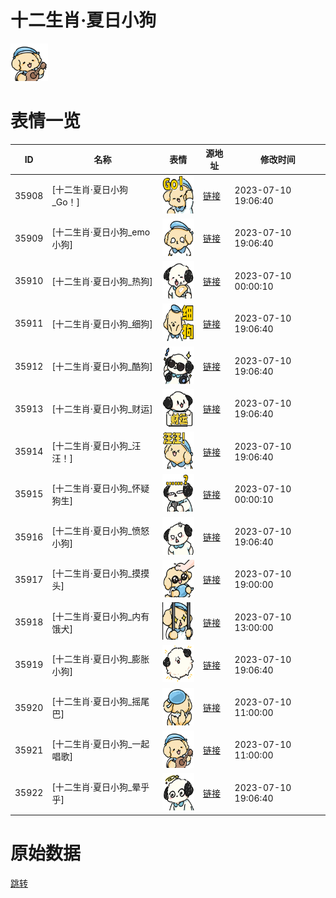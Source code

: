 # 十二生肖·夏日小狗

<img src="./cover.png" height="60" alt="cover" />

# 表情一览

|ID|名称|表情|源地址|修改时间|
|----|----|----|----|----|
|35908|[十二生肖·夏日小狗_Go！]|<img src="./pic/035908_%5B十二生肖·夏日小狗_Go！%5D.png" height="60" alt="Go！"/>|[链接](https://i0.hdslb.com/bfs/garb/57120f72661566ffaea03f0caf3df2f49156e25b.png)|2023-07-10 19:06:40|
|35909|[十二生肖·夏日小狗_emo小狗]|<img src="./pic/035909_%5B十二生肖·夏日小狗_emo小狗%5D.png" height="60" alt="emo小狗"/>|[链接](https://i0.hdslb.com/bfs/garb/1c9e60b859c9b41597c41121536548943a9dd119.png)|2023-07-10 19:06:40|
|35910|[十二生肖·夏日小狗_热狗]|<img src="./pic/035910_%5B十二生肖·夏日小狗_热狗%5D.png" height="60" alt="热狗"/>|[链接](https://i0.hdslb.com/bfs/garb/d1d7b4e7d3b36c1f31957bfa1a63c35e9b863f15.png)|2023-07-10 00:00:10|
|35911|[十二生肖·夏日小狗_细狗]|<img src="./pic/035911_%5B十二生肖·夏日小狗_细狗%5D.png" height="60" alt="细狗"/>|[链接](https://i0.hdslb.com/bfs/garb/abbb599670729c384192b50beb2e8e49e7bf25a6.png)|2023-07-10 19:06:40|
|35912|[十二生肖·夏日小狗_酷狗]|<img src="./pic/035912_%5B十二生肖·夏日小狗_酷狗%5D.png" height="60" alt="酷狗"/>|[链接](https://i0.hdslb.com/bfs/garb/ed0ae148b141de345e47c3e873c50142ad18dfda.png)|2023-07-10 19:06:40|
|35913|[十二生肖·夏日小狗_财运]|<img src="./pic/035913_%5B十二生肖·夏日小狗_财运%5D.png" height="60" alt="财运"/>|[链接](https://i0.hdslb.com/bfs/garb/778f692838df7b7f4a058c2de058d7301efa844c.png)|2023-07-10 19:06:40|
|35914|[十二生肖·夏日小狗_汪汪！]|<img src="./pic/035914_%5B十二生肖·夏日小狗_汪汪！%5D.png" height="60" alt="汪汪！"/>|[链接](https://i0.hdslb.com/bfs/garb/6fbcb74c50d9fa910c7755453919eb0e691b6711.png)|2023-07-10 19:06:40|
|35915|[十二生肖·夏日小狗_怀疑狗生]|<img src="./pic/035915_%5B十二生肖·夏日小狗_怀疑狗生%5D.png" height="60" alt="怀疑狗生"/>|[链接](https://i0.hdslb.com/bfs/garb/02046cfd4cd1e68a5a4a2e31e9418680b8fb75a0.png)|2023-07-10 00:00:10|
|35916|[十二生肖·夏日小狗_愤怒小狗]|<img src="./pic/035916_%5B十二生肖·夏日小狗_愤怒小狗%5D.png" height="60" alt="愤怒小狗"/>|[链接](https://i0.hdslb.com/bfs/garb/0dcd7c1d710133d9abe49052a0683106870afb8a.png)|2023-07-10 19:06:40|
|35917|[十二生肖·夏日小狗_摸摸头]|<img src="./pic/035917_%5B十二生肖·夏日小狗_摸摸头%5D.png" height="60" alt="摸摸头"/>|[链接](https://i0.hdslb.com/bfs/garb/6589fb66e33cdd33fdacc970e378a7c4b1d82bee.png)|2023-07-10 19:00:00|
|35918|[十二生肖·夏日小狗_内有饿犬]|<img src="./pic/035918_%5B十二生肖·夏日小狗_内有饿犬%5D.png" height="60" alt="内有饿犬"/>|[链接](https://i0.hdslb.com/bfs/garb/3786a41a8c0dabf7f511bf6cc746177d5dd65ba6.png)|2023-07-10 13:00:00|
|35919|[十二生肖·夏日小狗_膨胀小狗]|<img src="./pic/035919_%5B十二生肖·夏日小狗_膨胀小狗%5D.png" height="60" alt="膨胀小狗"/>|[链接](https://i0.hdslb.com/bfs/garb/367860c31bf64caef912f8bd90156059570aafd5.png)|2023-07-10 19:06:40|
|35920|[十二生肖·夏日小狗_摇尾巴]|<img src="./pic/035920_%5B十二生肖·夏日小狗_摇尾巴%5D.png" height="60" alt="摇尾巴"/>|[链接](https://i0.hdslb.com/bfs/garb/6b465b9a18c76158c2f65a8b672f3a23867cc268.png)|2023-07-10 11:00:00|
|35921|[十二生肖·夏日小狗_一起唱歌]|<img src="./pic/035921_%5B十二生肖·夏日小狗_一起唱歌%5D.png" height="60" alt="一起唱歌"/>|[链接](https://i0.hdslb.com/bfs/garb/67f9901563fb4b7330258abe93573dd2626c2d67.png)|2023-07-10 11:00:00|
|35922|[十二生肖·夏日小狗_晕乎乎]|<img src="./pic/035922_%5B十二生肖·夏日小狗_晕乎乎%5D.png" height="60" alt="晕乎乎"/>|[链接](https://i0.hdslb.com/bfs/garb/44fd84bea27cab51d00b6bd2a8a3cb949488da60.png)|2023-07-10 19:06:40|

# 原始数据

[跳转](./raw.json)

